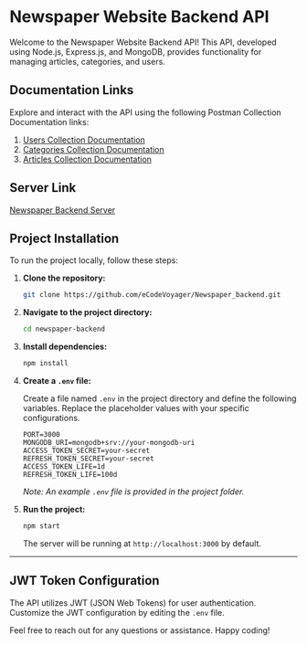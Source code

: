 # Newspaper Website Backend API

Welcome to the Newspaper Website Backend API! This API, developed using Node.js, Express.js, and MongoDB, provides functionality for managing articles, categories, and users.

## Documentation Links

Explore and interact with the API using the following Postman Collection Documentation links:

1. [Users Collection Documentation](https://documenter.getpostman.com/view/32008492/2sA2xiWXk9)
2. [Categories Collection Documentation](https://documenter.getpostman.com/view/32008492/2sA2xiWXk6)
3. [Articles Collection Documentation](https://documenter.getpostman.com/view/32008492/2sA2xjyAsa)

## Server Link

[Newspaper Backend Server](https://newspaper.azurewebsites.net)


## Project Installation

To run the project locally, follow these steps:

1. **Clone the repository:**

   ```bash
   git clone https://github.com/eCodeVoyager/Newspaper_backend.git
   ```

2. **Navigate to the project directory:**

   ```bash
   cd newspaper-backend
   ```

3. **Install dependencies:**

   ```bash
   npm install
   ```

4. **Create a `.env` file:**

   Create a file named `.env` in the project directory and define the following variables. Replace the placeholder values with your specific configurations.

   ```dotenv
   PORT=3000
   MONGODB_URI=mongodb+srv://your-mongodb-uri
   ACCESS_TOKEN_SECRET=your-secret
   REFRESH_TOKEN_SECRET=your-secret
   ACCESS_TOKEN_LIFE=1d
   REFRESH_TOKEN_LIFE=100d
   ```

   *Note: An example `.env` file is provided in the project folder.*

5. **Run the project:**

   ```bash
   npm start
   ```

   The server will be running at `http://localhost:3000` by default.

---

## JWT Token Configuration

The API utilizes JWT (JSON Web Tokens) for user authentication. Customize the JWT configuration by editing the `.env` file.


Feel free to reach out for any questions or assistance. Happy coding!

